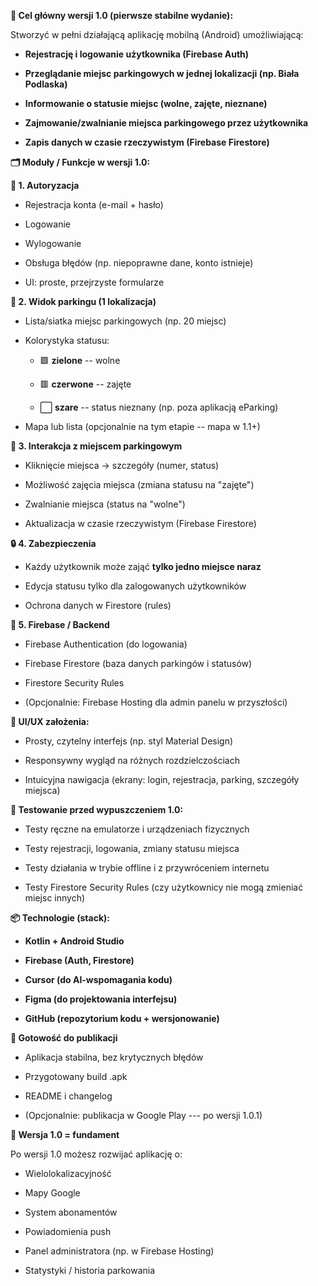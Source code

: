 **🧱 Cel główny wersji 1.0 (pierwsze stabilne wydanie):**

Stworzyć w pełni działającą aplikację mobilną (Android) umożliwiającą:

- **Rejestrację i logowanie użytkownika (Firebase Auth)**

- **Przeglądanie miejsc parkingowych w jednej lokalizacji (np. Biała
  Podlaska)**

- **Informowanie o statusie miejsc (wolne, zajęte, nieznane)**

- **Zajmowanie/zwalnianie miejsca parkingowego przez użytkownika**

- **Zapis danych w czasie rzeczywistym (Firebase Firestore)**

**🗂️ Moduły / Funkcje w wersji 1.0:**

**🔐 1. Autoryzacja**

- Rejestracja konta (e-mail + hasło)

- Logowanie

- Wylogowanie

- Obsługa błędów (np. niepoprawne dane, konto istnieje)

- UI: proste, przejrzyste formularze

**📍 2. Widok parkingu (1 lokalizacja)**

- Lista/siatka miejsc parkingowych (np. 20 miejsc)

- Kolorystyka statusu:

  - 🟩 **zielone** -- wolne

  - 🟥 **czerwone** -- zajęte

  - ⬜ **szare** -- status nieznany (np. poza aplikacją eParking)

- Mapa lub lista (opcjonalnie na tym etapie -- mapa w 1.1+)

**🎯 3. Interakcja z miejscem parkingowym**

- Kliknięcie miejsca → szczegóły (numer, status)

- Możliwość zajęcia miejsca (zmiana statusu na \"zajęte\")

- Zwalnianie miejsca (status na \"wolne\")

- Aktualizacja w czasie rzeczywistym (Firebase Firestore)

**🔒 4. Zabezpieczenia**

- Każdy użytkownik może zająć **tylko jedno miejsce naraz**

- Edycja statusu tylko dla zalogowanych użytkowników

- Ochrona danych w Firestore (rules)

**💾 5. Firebase / Backend**

- Firebase Authentication (do logowania)

- Firebase Firestore (baza danych parkingów i statusów)

- Firestore Security Rules

- (Opcjonalnie: Firebase Hosting dla admin panelu w przyszłości)

**📱 UI/UX założenia:**

- Prosty, czytelny interfejs (np. styl Material Design)

- Responsywny wygląd na różnych rozdzielczościach

- Intuicyjna nawigacja (ekrany: login, rejestracja, parking, szczegóły
  miejsca)

**🧪 Testowanie przed wypuszczeniem 1.0:**

- Testy ręczne na emulatorze i urządzeniach fizycznych

- Testy rejestracji, logowania, zmiany statusu miejsca

- Testy działania w trybie offline i z przywróceniem internetu

- Testy Firestore Security Rules (czy użytkownicy nie mogą zmieniać
  miejsc innych)

**📦 Technologie (stack):**

- **Kotlin + Android Studio**

- **Firebase (Auth, Firestore)**

- **Cursor (do AI-wspomagania kodu)**

- **Figma (do projektowania interfejsu)**

- **GitHub (repozytorium kodu + wersjonowanie)**

**🚀 Gotowość do publikacji**

- Aplikacja stabilna, bez krytycznych błędów

- Przygotowany build .apk

- README i changelog

- (Opcjonalnie: publikacja w Google Play --- po wersji 1.0.1)

**📌 Wersja 1.0 = fundament**

Po wersji 1.0 możesz rozwijać aplikację o:

- Wielolokalizacyjność

- Mapy Google

- System abonamentów

- Powiadomienia push

- Panel administratora (np. w Firebase Hosting)

- Statystyki / historia parkowania

